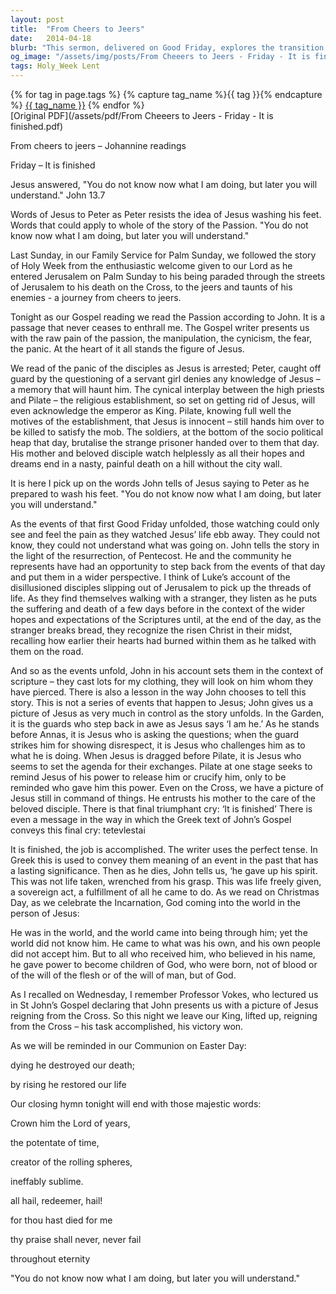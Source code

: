 ```yaml
---
layout: post
title:  "From Cheers to Jeers"
date:   2014-04-18
blurb: "This sermon, delivered on Good Friday, explores the transition from the cheers of Palm Sunday to the jeers of Good Friday. It delves into the raw pain of the Passion, the manipulation, the cynicism, the fear, and the panic, with Jesus at the center of it all. It emphasizes that while the events of Good Friday were unfolding, those watching could only see and feel the pain, but later, they would understand the full significance of Jesus' sacrifice."
og_image: "/assets/img/posts/From Cheeers to Jeers - Friday - It is finished.png"
tags: Holy_Week Lent
---    
```

<div class="tag-pills">
  {% for tag in page.tags %}
    {% capture tag_name %}{{ tag }}{% endcapture %}
    <a href="{{ site.baseurl }}/tag/{{ tag_name }}" class="tag-pill">{{ tag_name }}</a>
  {% endfor %}
</div>
[Original PDF](/assets/pdf/From Cheeers to Jeers - Friday - It is finished.pdf)

From cheers to jeers – Johannine readings

Friday – It is finished

Jesus answered, "You do not know now what I am doing, but later you will understand." John 13.7

Words of Jesus to Peter as Peter resists the idea of Jesus washing his feet. Words that could apply to whole of the story of the Passion. "You do not know now what I am doing, but later you will understand."

Last Sunday, in our Family Service for Palm Sunday, we followed the story of Holy Week from the enthusiastic welcome given to our Lord as he entered Jerusalem on Palm Sunday to his being paraded through the streets of Jerusalem to his death on the Cross, to the jeers and taunts of his enemies - a journey from cheers to jeers.

Tonight as our Gospel reading we read the Passion according to John. It is a passage that never ceases to enthrall me. The Gospel writer presents us with the raw pain of the passion, the manipulation, the cynicism, the fear, the panic. At the heart of it all stands the figure of Jesus.

We read of the panic of the disciples as Jesus is arrested; Peter, caught off guard by the questioning of a servant girl denies any knowledge of Jesus – a memory that will haunt him. The cynical interplay between the high priests and Pilate – the religious establishment, so set on getting rid of Jesus, will even acknowledge the emperor as King. Pilate, knowing full well the motives of the establishment, that Jesus is innocent – still hands him over to be killed to satisfy the mob. The soldiers, at the bottom of the socio political heap that day, brutalise the strange prisoner handed over to them that day. His mother and beloved disciple watch helplessly as all their hopes and dreams end in a nasty, painful death on a hill without the city wall.

It is here I pick up on the words John tells of Jesus saying to Peter as he prepared to wash his feet. "You do not know now what I am doing, but later you will understand."

As the events of that first Good Friday unfolded, those watching could only see and feel the pain as they watched Jesus’ life ebb away. They could not know, they could not understand what was going on. John tells the story in the light of the resurrection, of Pentecost. He and the community he represents have had an opportunity to step back from the events of that day and put them in a wider perspective. I think of Luke’s account of the disillusioned disciples slipping out of Jerusalem to pick up the threads of life. As they find themselves walking with a stranger, they listen as he puts the suffering and death of a few days before in the context of the wider hopes and expectations of the Scriptures until, at the end of the day, as the stranger breaks bread, they recognize the risen Christ in their midst, recalling how earlier their hearts had burned within them as he talked with them on the road.

And so as the events unfold, John in his account sets them in the context of scripture – they cast lots for my clothing, they will look on him whom they have pierced. There is also a lesson in the way John chooses to tell this story. This is not a series of events that happen to Jesus; John gives us a picture of Jesus as very much in control as the story unfolds. In the Garden, it is the guards who step back in awe as Jesus says ‘I am he.’ As he stands before Annas, it is Jesus who is asking the questions; when the guard strikes him for showing disrespect, it is Jesus who challenges him as to what he is doing. When Jesus is dragged before Pilate, it is Jesus who seems to set the agenda for their exchanges. Pilate at one stage seeks to remind Jesus of his power to release him or crucify him, only to be reminded who gave him this power. Even on the Cross, we have a picture of Jesus still in command of things. He entrusts his mother to the care of the beloved disciple. There is that final triumphant cry: ‘It is finished’ There is even a message in the way in which the Greek text of John’s Gospel conveys this final cry: tetevlestai

It is finished, the job is accomplished. The writer uses the perfect tense. In Greek this is used to convey them meaning of an event in the past that has a lasting significance. Then as he dies, John tells us, ‘he gave up his spirit. This was not life taken, wrenched from his grasp. This was life freely given, a sovereign act, a fulfillment of all he came to do. As we read on Christmas Day, as we celebrate the Incarnation, God coming into the world in the person of Jesus:

He was in the world, and the world came into being through him; yet the world did not know him. He came to what was his own, and his own people did not accept him. But to all who received him, who believed in his name, he gave power to become children of God, who were born, not of blood or of the will of the flesh or of the will of man, but of God.

As I recalled on Wednesday, I remember Professor Vokes, who lectured us in St John’s Gospel declaring that John presents us with a picture of Jesus reigning from the Cross. So this night we leave our King, lifted up, reigning from the Cross – his task accomplished, his victory won.

As we will be reminded in our Communion on Easter Day:

dying he destroyed our death;

by rising he restored our life

Our closing hymn tonight will end with those majestic words:

Crown him the Lord of years,

the potentate of time,

creator of the rolling spheres,

ineffably sublime.

all hail, redeemer, hail!

for thou hast died for me

thy praise shall never, never fail

throughout eternity

"You do not know now what I am doing, but later you will understand."
